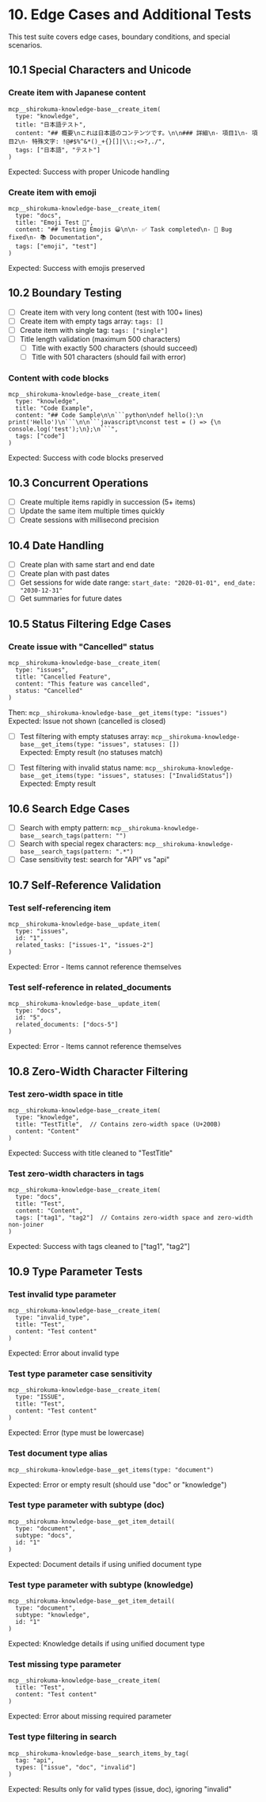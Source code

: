# 10. Edge Cases and Additional Tests

This test suite covers edge cases, boundary conditions, and special scenarios.

## 10.1 Special Characters and Unicode

### Create item with Japanese content
```
mcp__shirokuma-knowledge-base__create_item(
  type: "knowledge",
  title: "日本語テスト",
  content: "## 概要\nこれは日本語のコンテンツです。\n\n### 詳細\n- 項目1\n- 項目2\n- 特殊文字: !@#$%^&*()_+{}[]|\\:;<>?,./",
  tags: ["日本語", "テスト"]
)
```
Expected: Success with proper Unicode handling

### Create item with emoji
```
mcp__shirokuma-knowledge-base__create_item(
  type: "docs",
  title: "Emoji Test 🚀",
  content: "## Testing Emojis 😀\n\n- ✅ Task completed\n- 🐛 Bug fixed\n- 📚 Documentation",
  tags: ["emoji", "test"]
)
```
Expected: Success with emojis preserved

## 10.2 Boundary Testing

- [ ] Create item with very long content (test with 100+ lines)
- [ ] Create item with empty tags array: `tags: []`
- [ ] Create item with single tag: `tags: ["single"]`
- [ ] Title length validation (maximum 500 characters)
  - [ ] Title with exactly 500 characters (should succeed)
  - [ ] Title with 501 characters (should fail with error)

### Content with code blocks
```
mcp__shirokuma-knowledge-base__create_item(
  type: "knowledge",
  title: "Code Example",
  content: "## Code Sample\n\n```python\ndef hello():\n    print('Hello')\n```\n\n```javascript\nconst test = () => {\n  console.log('test');\n};\n```",
  tags: ["code"]
)
```
Expected: Success with code blocks preserved

## 10.3 Concurrent Operations

- [ ] Create multiple items rapidly in succession (5+ items)
- [ ] Update the same item multiple times quickly
- [ ] Create sessions with millisecond precision

## 10.4 Date Handling

- [ ] Create plan with same start and end date
- [ ] Create plan with past dates
- [ ] Get sessions for wide date range: `start_date: "2020-01-01", end_date: "2030-12-31"`
- [ ] Get summaries for future dates

## 10.5 Status Filtering Edge Cases

### Create issue with "Cancelled" status
```
mcp__shirokuma-knowledge-base__create_item(
  type: "issues",
  title: "Cancelled Feature",
  content: "This feature was cancelled",
  status: "Cancelled"
)
```
Then: `mcp__shirokuma-knowledge-base__get_items(type: "issues")`  
Expected: Issue not shown (cancelled is closed)

- [ ] Test filtering with empty statuses array: `mcp__shirokuma-knowledge-base__get_items(type: "issues", statuses: [])`  
      Expected: Empty result (no statuses match)

- [ ] Test filtering with invalid status name: `mcp__shirokuma-knowledge-base__get_items(type: "issues", statuses: ["InvalidStatus"])`  
      Expected: Empty result

## 10.6 Search Edge Cases

- [ ] Search with empty pattern: `mcp__shirokuma-knowledge-base__search_tags(pattern: "")`
- [ ] Search with special regex characters: `mcp__shirokuma-knowledge-base__search_tags(pattern: ".*")`
- [ ] Case sensitivity test: search for "API" vs "api"

## 10.7 Self-Reference Validation

### Test self-referencing item
```
mcp__shirokuma-knowledge-base__update_item(
  type: "issues",
  id: "1",
  related_tasks: ["issues-1", "issues-2"]
)
```
Expected: Error - Items cannot reference themselves

### Test self-reference in related_documents
```
mcp__shirokuma-knowledge-base__update_item(
  type: "docs",
  id: "5",
  related_documents: ["docs-5"]
)
```
Expected: Error - Items cannot reference themselves

## 10.8 Zero-Width Character Filtering

### Test zero-width space in title
```
mcp__shirokuma-knowledge-base__create_item(
  type: "knowledge",
  title: "Test​Title",  // Contains zero-width space (U+200B)
  content: "Content"
)
```
Expected: Success with title cleaned to "TestTitle"

### Test zero-width characters in tags
```
mcp__shirokuma-knowledge-base__create_item(
  type: "docs",
  title: "Test",
  content: "Content",
  tags: ["tag​1", "tag‌2"]  // Contains zero-width space and zero-width non-joiner
)
```
Expected: Success with tags cleaned to ["tag1", "tag2"]

## 10.9 Type Parameter Tests

### Test invalid type parameter
```
mcp__shirokuma-knowledge-base__create_item(
  type: "invalid_type",
  title: "Test",
  content: "Test content"
)
```
Expected: Error about invalid type

### Test type parameter case sensitivity
```
mcp__shirokuma-knowledge-base__create_item(
  type: "ISSUE",
  title: "Test",
  content: "Test content"
)
```
Expected: Error (type must be lowercase)

### Test document type alias
```
mcp__shirokuma-knowledge-base__get_items(type: "document")
```
Expected: Error or empty result (should use "doc" or "knowledge")

### Test type parameter with subtype (doc)
```
mcp__shirokuma-knowledge-base__get_item_detail(
  type: "document",
  subtype: "docs",
  id: "1"
)
```
Expected: Document details if using unified document type

### Test type parameter with subtype (knowledge)
```
mcp__shirokuma-knowledge-base__get_item_detail(
  type: "document",
  subtype: "knowledge", 
  id: "1"
)
```
Expected: Knowledge details if using unified document type

### Test missing type parameter
```
mcp__shirokuma-knowledge-base__create_item(
  title: "Test",
  content: "Test content"
)
```
Expected: Error about missing required parameter

### Test type filtering in search
```
mcp__shirokuma-knowledge-base__search_items_by_tag(
  tag: "api",
  types: ["issue", "doc", "invalid"]
)
```
Expected: Results only for valid types (issue, doc), ignoring "invalid"